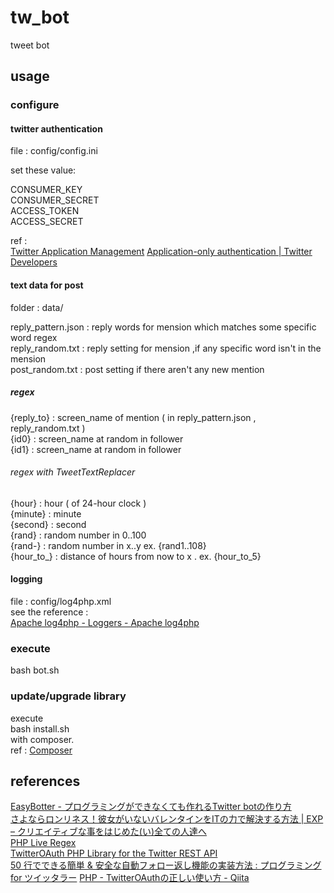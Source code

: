 # tw_bot
tweet bot

## usage

### configure
#### twitter authentication
file : config/config.ini  

set these value:  

CONSUMER_KEY  
CONSUMER_SECRET  
ACCESS_TOKEN  
ACCESS_SECRET  

ref :  
[Twitter Application Management](https://apps.twitter.com/)
[Application-only authentication | Twitter Developers](https://dev.twitter.com/node/254)

#### text data for post
folder : data/  

reply_pattern.json : reply words for mension which matches some specific word regex  
reply_random.txt : reply setting for mension ,if any specific word isn't in the mension  
post_random.txt : post setting if there aren't any new mention 

##### regex
{reply_to} : screen_name of mention ( in reply_pattern.json , reply_random.txt )  
{id0} : screen_name at random in follower  
{id1} : screen_name at random in follower  

###### regex with TweetTextReplacer
{hour} : hour ( of 24-hour clock )  
{minute} : minute  
{second} : second  
{rand} : random number in 0..100  
{rand<numeric x>-<numeric y>} : random number in x..y ex. {rand1..108}  
{hour_to_<numeric x>} : distance of hours from now to x . ex. {hour_to_5}  

#### logging
file : config/log4php.xml  
see the reference :  
[Apache log4php - Loggers - Apache log4php](https://logging.apache.org/log4php/docs/loggers.html)  

### execute
bash bot.sh  

### update/upgrade library
execute  
bash install.sh  
with composer.  
ref : [Composer](https://getcomposer.org/)

## references
[EasyBotter - プログラミングができなくても作れるTwitter botの作り方](http://pha22.net/twitterbot/)  
[さよならロンリネス！彼女がいないバレンタインをITの力で解決する方法 | EXP – クリエイティブな事をはじめた(い)全ての人達へ](http://wp.me/p4kFZb-24)  
[PHP Live Regex](http://www.phpliveregex.com/)  
[TwitterOAuth PHP Library for the Twitter REST API](https://twitteroauth.com/)  
[50 行でできる簡単 & 安全な自動フォロー返し機能の実装方法 : プログラミング for ツイッタラー](http://twitterer.blog.jp/archives/1486582.html)
[PHP - TwitterOAuthの正しい使い方 - Qiita](http://qiita.com/rana_kualu/items/357a031c0453a3538ad3)
